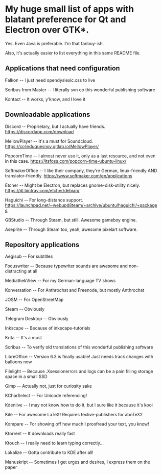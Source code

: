 # My huge small list of apps with blatant preference for Qt and Electron over GTK*.
Yes. Even Java is preferable. I'm that fanboy-ish.

Also, it's actually easier to list everything in this same README file.

## Applications that need configuration

Falkon -- I just need opendyslexic.css to live

Scribus from Master -- I literally svn co this wonderful publishing software

Kontact -- It works, y'know, and I love it

## Downloadable applications

Discord -- Proprietary, but I actually have friends. https://discordapp.com/download

MellowPlayer -- It's a must for Soundcloud. https://colinduquesnoy.gitlab.io/MellowPlayer/

PopcornTime -- I almost never use it, only as a last resource, and not even in this case. https://itsfoss.com/popcorn-time-ubuntu-linux/

SoftmakerOffice -- I like their company, they're German, linux-friendly AND translator-friendly. https://www.softmaker.com/en/applications

Etcher -- Might be Electron, but replaces gnome-disk-utility nicely. https://dl.bintray.com/etcher/debian/

Haguichi -- For long-distance support. https://launchpad.net/~webupd8team/+archive/ubuntu/haguichi/+packages

GBStudio -- Through Steam, but still. Awesome gameboy engine.

Aseprite -- Through Steam too, yeah, awesome pixelart software.

## Repository applications

Aegisub -- For subtitles

Focuswriter -- Because typewriter sounds are awesome and non-distracting at all

MediathekView -- For my German-language TV shows

Konversation -- For Anthrochat and Freenode, but mostly Anthrochat

JOSM -- For OpenStreetMap

Steam -- Obviously

Telegram Desktop -- Obviously

Inkscape -- Because of inkscape-tutorials

Krita -- It's a must

Scribus -- To verify old translations of this wonderful publishing software

LibreOffice -- Version 6.3 is finally usable! Just needs track changes with balloons now

Filelight -- Because .Xsessionerrors and logs can be a pain filling storage space in a small SSD

Gimp -- Actually not, just for curiosity sake

KCharSelect -- For Unicode referencing!

Kdenlive -- I may not know how to do it, but I sure like it because it's kool

Kile -- For awesome LaTeX! Requires texlive-publishers for abnTeX2

Kompare -- For showing off how much I proofread your text, you know!

Ktorrent -- It downloads really fast

Ktouch -- I really need to learn typing correctly...

Lokalize -- Gotta contribute to KDE after all!

Manuskript -- Sometimes I get urges and desires, I express them on the paper



